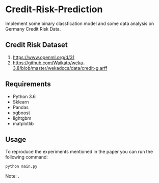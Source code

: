 # Credit-Risk-Prediction
Implement some binary classfication model and some data analysis on Germany Credit Risk Data.

## Credit Risk Dataset
1. https://www.openml.org/d/31
2. https://github.com/Waikato/weka-3.8/blob/master/wekadocs/data/credit-g.arff

## Requirements

  * Python 3.6
  * Sklearn
  * Pandas
  * xgboost
  * lightgbm
  * matplotlib
 
 ## Usage

To reproduce the experiments mentioned in the paper you can run the following command:

```bash
python main.py
```
Note: .
